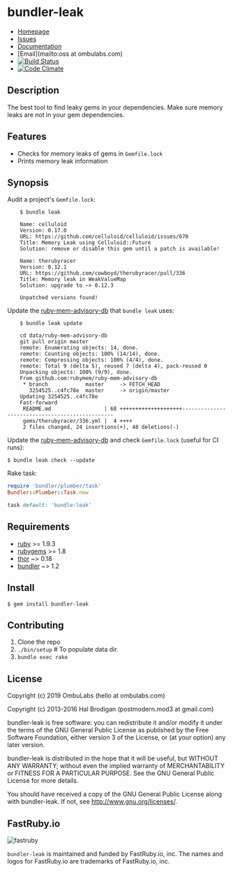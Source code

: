 # bundler-leak

* [Homepage](https://github.com/rubymem/bundler-leak#readme)
* [Issues](https://github.com/rubymem/bundler-leak/issues)
* [Documentation](http://rubydoc.info/gems/bundler-leak/frames)
* [Email](mailto:oss at ombulabs.com)
* [![Build Status](https://travis-ci.org/rubymem/bundler-leak.svg?branch=master)](https://travis-ci.org/rubymem/bundler-leak)
* [![Code Climate](https://codeclimate.com/github/rubymem/bundler-leak.svg)](https://codeclimate.com/github/rubymem/bundler-leak)

## Description

The best tool to find leaky gems in your dependencies. Make sure memory leaks
are not in your gem dependencies.

## Features

* Checks for memory leaks of gems in `Gemfile.lock`
* Prints memory leak information

## Synopsis

Audit a project's `Gemfile.lock`:

```shell
    $ bundle leak

    Name: celluloid
    Version: 0.17.0
    URL: https://github.com/celluloid/celluloid/issues/670
    Title: Memory Leak using Celluloid::Future
    Solution: remove or disable this gem until a patch is available!

    Name: therubyracer
    Version: 0.12.1
    URL: https://github.com/cowboyd/therubyracer/pull/336
    Title: Memory leak in WeakValueMap
    Solution: upgrade to ~> 0.12.3

    Unpatched versions found!
```

Update the [ruby-mem-advisory-db] that `bundle leak` uses:

```shell
    $ bundle leak update

    cd data/ruby-mem-advisory-db
    git pull origin master
    remote: Enumerating objects: 14, done.
    remote: Counting objects: 100% (14/14), done.
    remote: Compressing objects: 100% (4/4), done.
    remote: Total 9 (delta 5), reused 7 (delta 4), pack-reused 0
    Unpacking objects: 100% (9/9), done.
    From github.com:rubymem/ruby-mem-advisory-db
     * branch            master     -> FETCH_HEAD
       3254525..c4fc78e  master     -> origin/master
    Updating 3254525..c4fc78e
    Fast-forward
     README.md                 | 68 ++++++++++++++++++++------------------------------------------------
     gems/therubyracer/336.yml |  4 ++++
     2 files changed, 24 insertions(+), 48 deletions(-)
```

Update the [ruby-mem-advisory-db] and check `Gemfile.lock` (useful for CI runs):

    $ bundle leak check --update

Rake task:

```ruby
require 'bundler/plumber/task'
Bundler::Plumber::Task.new

task default: 'bundle:leak'
```

## Requirements

* [ruby] >= 1.9.3
* [rubygems] >= 1.8
* [thor] ~> 0.18
* [bundler] ~> 1.2

## Install

    $ gem install bundler-leak

## Contributing

1. Clone the repo
1. `./bin/setup` # To populate data dir.
1. `bundle exec rake`

## License

Copyright (c) 2019 OmbuLabs (hello at ombulabs.com)

Copyright (c) 2013-2016 Hal Brodigan (postmodern.mod3 at gmail.com)

bundler-leak is free software: you can redistribute it and/or modify
it under the terms of the GNU General Public License as published by
the Free Software Foundation, either version 3 of the License, or
(at your option) any later version.

bundler-leak is distributed in the hope that it will be useful,
but WITHOUT ANY WARRANTY; without even the implied warranty of
MERCHANTABILITY or FITNESS FOR A PARTICULAR PURPOSE.  See the
GNU General Public License for more details.

You should have received a copy of the GNU General Public License
along with bundler-leak.  If not, see <http://www.gnu.org/licenses/>.

[ruby]: https://ruby-lang.org
[rubygems]: https://rubygems.org
[thor]: http://whatisthor.com/
[bundler]: https://github.com/carlhuda/bundler#readme

[ruby-mem-advisory-db]: https://github.com/rubymem/ruby-mem-advisory-db

## FastRuby.io
![fastruby](https://github.com/rubymem/bundler-leak/raw/master/fastruby-logo.png)

`bundler-leak` is maintained and funded by FastRuby.io, inc. The names and logos for FastRuby.io are trademarks of FastRuby.io, inc.
